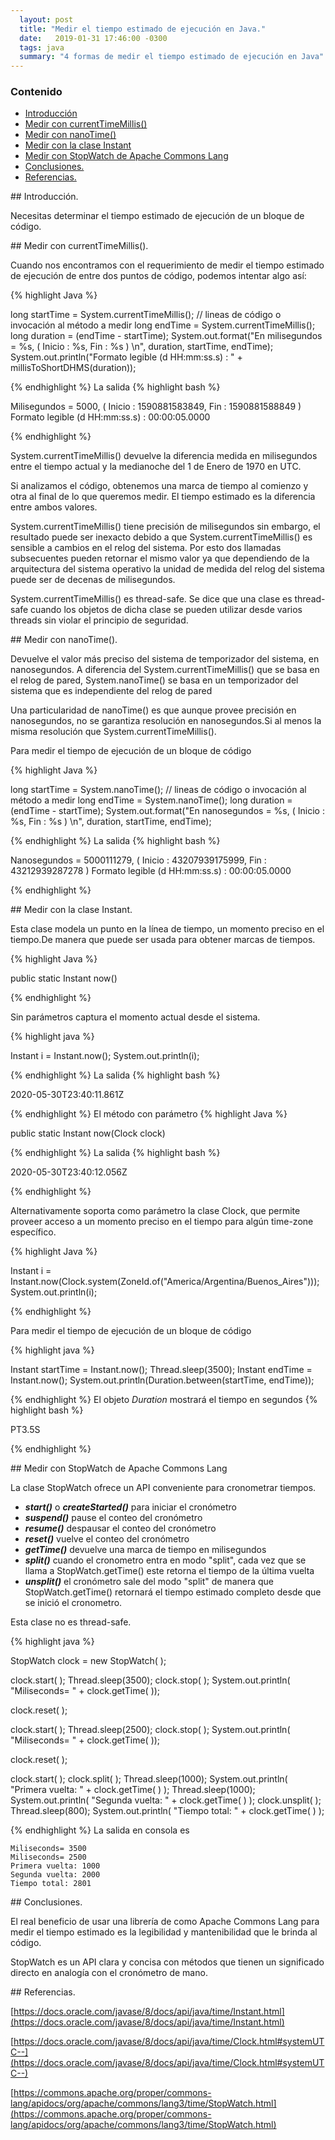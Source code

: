 ```yaml
---
  layout: post
  title: "Medir el tiempo estimado de ejecución en Java."
  date:   2019-01-31 17:46:00 -0300
  tags: java
  summary: "4 formas de medir el tiempo estimado de ejecución en Java"
---
```


<div class="bs-callout bs-callout-success">
<h3>Contenido</h3>
<ul class="list-unstyled">
  <li><a href="#id-section1" >Introducción</a></li>
  <li><a href="#id-section2" >Medir con currentTimeMillis()</a></li>
  <li><a href="#id-section3" >Medir con nanoTime()</a></li>
  <li><a href="#id-section4" >Medir con la clase Instant</a></li>
  <li><a href="#id-section5" >Medir con StopWatch de Apache Commons Lang</a></li>
  <li><a href="#id-conclusiones" >Conclusiones.</a></li>
  <li><a href="#id-referencias" >Referencias.</a></li>
</ul>
</div>


<div id='id-section1'/>
## Introducción.

Necesitas determinar el tiempo estimado de ejecución de un bloque de código.


<div id='id-section2'/>
## Medir con currentTimeMillis().

Cuando nos encontramos con el requerimiento de medir el tiempo estimado de ejecución de entre dos puntos de código, podemos intentar algo así:

{% highlight Java %}

long startTime = System.currentTimeMillis();
// lineas de código o invocación al método a medir
long endTime = System.currentTimeMillis();
long duration = (endTime - startTime);
System.out.format("En milisegundos = %s, ( Inicio : %s, Fin : %s ) \n", duration, startTime, endTime);
System.out.println("Formato legible (d HH:mm:ss.s) : " + millisToShortDHMS(duration));

{% endhighlight %}
La salida
{% highlight bash %}

Milisegundos = 5000, ( Inicio : 1590881583849, Fin : 1590881588849 ) 
Formato legible (d HH:mm:ss.s) : 00:00:05.0000

{% endhighlight %}

System.currentTimeMillis() devuelve la diferencia medida en milisegundos entre el tiempo actual y la medianoche del 1 de Enero de 1970 en UTC.

Si analizamos el código, obtenemos una marca de tiempo al comienzo y otra al final de lo que queremos medir. El tiempo estimado es la diferencia entre ambos valores.

System.currentTimeMillis() tiene precisión de milisegundos sin embargo, el resultado puede ser inexacto debido a que System.currentTimeMillis() es sensible a cambios en el relog del sistema.
Por esto dos llamadas subsecuentes pueden retornar el mismo valor ya que dependiendo de la arquitectura del sistema operativo la unidad de medida del relog del sistema puede ser de decenas de milisegundos.

System.currentTimeMillis() es thread-safe.
Se dice que una clase es thread-safe cuando los objetos de dicha clase se pueden utilizar desde varios threads sin violar el principio de seguridad.

<div id='id-section3'/>
## Medir con nanoTime().

Devuelve el valor más preciso del sistema de temporizador del sistema, en nanosegundos.
A diferencia del System.currentTimeMillis() que se basa en el relog de pared, System.nanoTime() se basa en un temporizador del sistema que es independiente del relog de pared

Una particularidad de nanoTime() es que aunque provee precisión en nanosegundos, no se garantiza resolución en nanosegundos.Si al menos la misma resolución que System.currentTimeMillis().

Para medir el tiempo de ejecución de un bloque de código

{% highlight Java %}

long startTime = System.nanoTime();
// lineas de código o invocación al método a medir
long endTime = System.nanoTime();
long duration = (endTime - startTime);
System.out.format("En nanosegundos = %s, ( Inicio : %s, Fin : %s ) \n", duration, startTime, endTime);

{% endhighlight %}
La salida
{% highlight bash %}

Nanosegundos = 5000111279, ( Inicio : 43207939175999, Fin : 43212939287278 ) 
Formato legible (d HH:mm:ss.s) : 00:00:05.0000

{% endhighlight %}

<div id='id-section4'/>
## Medir con la clase Instant.

Esta clase modela un punto en la línea de tiempo, un momento preciso en el tiempo.De manera que puede ser usada para obtener marcas de tiempos.

{% highlight Java %}

public static Instant now()

{% endhighlight %}

Sin parámetros captura el momento actual desde el sistema.

{% highlight java %}

 Instant i = Instant.now();
 System.out.println(i);
 
{% endhighlight %}
La salida
{% highlight bash %}

2020-05-30T23:40:11.861Z

{% endhighlight %}
El método con parámetro
{% highlight Java %}

public static Instant now(Clock clock)

{% endhighlight %}
La salida
{% highlight bash %}

2020-05-30T23:40:12.056Z

{% endhighlight %}

Alternativamente soporta como parámetro la clase Clock, que permite proveer acceso a un momento preciso en el tiempo para algún time-zone específico.

{% highlight Java %}

Instant i = Instant.now(Clock.system(ZoneId.of("America/Argentina/Buenos_Aires")));
System.out.println(i);

{% endhighlight %}

Para medir el tiempo de ejecución de un bloque de código

{% highlight java %}

Instant startTime = Instant.now();
Thread.sleep(3500);
Instant endTime = Instant.now();
System.out.println(Duration.between(startTime, endTime));

{% endhighlight %}
El objeto *Duration* mostrará el tiempo en segundos
{% highlight bash %}

PT3.5S

{% endhighlight %}

<div id='id-section5'/>
## Medir con StopWatch de Apache Commons Lang

La clase StopWatch ofrece un API conveniente para cronometrar tiempos.

- ***start()*** o ***createStarted()*** para iniciar el cronómetro
- ***suspend()*** pause el conteo del cronómetro
- ***resume()***  despausar el conteo del cronómetro
- ***reset()***   vuelve el conteo del cronómetro
- ***getTime()*** devuelve una marca de tiempo en milisegundos
- ***split()*** cuando el cronometro entra en modo "split", cada vez que se llama a StopWatch.getTime() este retorna el tiempo de la última vuelta
- ***unsplit()*** el cronómetro sale del modo "split" de manera que StopWatch.getTime() retornará el tiempo estimado completo desde que se inició el cronometro. 

Esta clase no es thread-safe.

{% highlight java %}

StopWatch clock = new StopWatch( );

clock.start( );
Thread.sleep(3500);
clock.stop( );
System.out.println( "Miliseconds= " + clock.getTime( ));

clock.reset( );

clock.start( );
Thread.sleep(2500);
clock.stop( );
System.out.println( "Miliseconds= " + clock.getTime( ));

clock.reset( );

clock.start( );
clock.split( );
Thread.sleep(1000);
System.out.println( "Primera vuelta: " + clock.getTime( ) );
Thread.sleep(1000);
System.out.println( "Segunda vuelta: " + clock.getTime( ) );
clock.unsplit( );
Thread.sleep(800);
System.out.println( "Tiempo total: " + clock.getTime( ) );

{% endhighlight %}
La salida en consola es
    
    Miliseconds= 3500
    Miliseconds= 2500
    Primera vuelta: 1000
    Segunda vuelta: 2000
    Tiempo total: 2801


<div id='id-conclusiones'/>
## Conclusiones.

El real beneficio de usar una librería de como Apache Commons Lang para medir el tiempo estimado es la legibilidad y mantenibilidad que le brinda al código.

StopWatch es un API clara y concisa con métodos que tienen un significado directo en analogía con el cronómetro de mano. 

<div id='id-referencias'/>
## Referencias.

[https://docs.oracle.com/javase/8/docs/api/java/time/Instant.html](https://docs.oracle.com/javase/8/docs/api/java/time/Instant.html)

[https://docs.oracle.com/javase/8/docs/api/java/time/Clock.html#systemUTC--](https://docs.oracle.com/javase/8/docs/api/java/time/Clock.html#systemUTC--)

[https://commons.apache.org/proper/commons-lang/apidocs/org/apache/commons/lang3/time/StopWatch.html](https://commons.apache.org/proper/commons-lang/apidocs/org/apache/commons/lang3/time/StopWatch.html)
